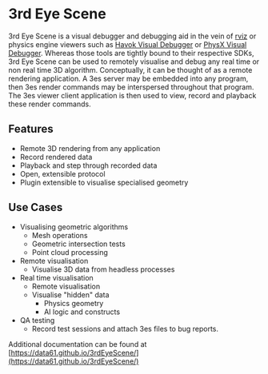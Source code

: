 
3rd Eye Scene
=============
3rd Eye Scene is a visual debugger and debugging aid in the vein of [rviz](http://wiki.ros.org/rviz) or physics engine viewers such as [Havok Visual Debugger](https://www.havok.com/physics/) or [PhysX Visual Debugger](https://developer.nvidia.com/physx-visual-debugger). Whereas those tools are tightly bound to their respective SDKs, 3rd Eye Scene can be used to remotely visualise and debug any real time or non real time 3D algorithm. Conceptually, it can be thought of as a remote rendering application. A 3es server may be embedded into any program, then 3es render commands may be interspersed throughout that program. The 3es viewer client application is then used to view, record and playback these render commands.

Features
--------
- Remote 3D rendering from any application
- Record rendered data
- Playback and step through recorded data
- Open, extensible protocol
- Plugin extensible to visualise specialised geometry

Use Cases
---------
- Visualising geometric algorithms
  - Mesh operations
  - Geometric intersection tests
  - Point cloud processing
- Remote visualisation
  - Visualise 3D data from headless processes 
- Real time visualisation
  - Remote visualisation
  - Visualise "hidden" data
    - Physics geometry
    - AI logic and constructs
- QA testing
  - Record test sessions and attach 3es files to bug reports.

Additional documentation can be found at [https://data61.github.io/3rdEyeScene/](https://data61.github.io/3rdEyeScene/)
